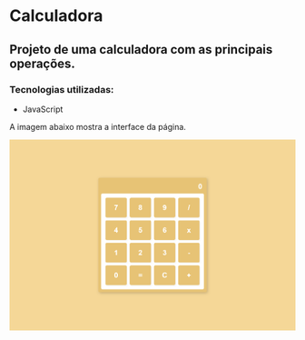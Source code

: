 <h1>Calculadora</h1>

<h2>Projeto de uma calculadora com as principais operações.</h2>

<h3>Tecnologias utilizadas:</h3>

<ul>
  <li>JavaScript</li>
</ul>

A imagem abaixo mostra a interface da página.

![Captura de Tela da Página Completa](screen.png)
